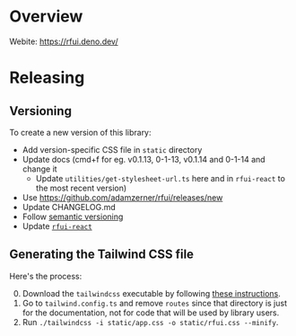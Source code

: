 # Overview

Webite: https://rfui.deno.dev/

# Releasing

## Versioning

To create a new version of this library:

- Add version-specific CSS file in `static` directory
- Update docs (cmd+f for eg. v0.1.13, 0-1-13, v0.1.14 and 0-1-14 and change it
  - Update `utilities/get-stylesheet-url.ts` here and in `rfui-react` to the
    most recent version)
- Use https://github.com/adamzerner/rfui/releases/new
- Update CHANGELOG.md
- Follow [semantic versioning](https://semver.org/)
- Update [`rfui-react`](https://github.com/adamzerner/rfui)

## Generating the Tailwind CSS file

Here's the process:

0. Download the `tailwindcss` executable by following
   [these instructions](https://tailwindcss.com/blog/standalone-cli#get-started).
1. Go to `tailwind.config.ts` and remove `routes` since that directory is just
   for the documentation, not for code that will be used by library users.
2. Run `./tailwindcss -i static/app.css -o static/rfui.css --minify`.
